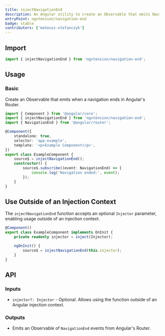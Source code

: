 ```yaml
---
title: injectNavigationEnd
description: An Angular utility to create an Observable that emits NavigationEnd events from the Angular Router.
entryPoint: ngxtension/navigation-end
badge: stable
contributors: ['mateusz-stefanczyk']
---
```


## Import

```ts
import { injectNavigationEnd } from 'ngxtension/navigation-end';
```

## Usage

### Basic

Create an Observable that emits when a navigation ends in Angular's Router.

```ts
import { Component } from '@angular/core';
import { injectNavigationEnd } from 'ngxtension/navigation-end';
import { NavigationEnd } from '@angular/router';

@Component({
	standalone: true,
	selector: 'app-example',
	template: '<p>Example Component</p>',
})
export class ExampleComponent {
	source$ = injectNavigationEnd();
	constructor() {
		source$.subscribe((event: NavigationEnd) => {
			console.log('Navigation ended:', event);
		});
	}
}
```

## Use Outside of an Injection Context

The `injectNavigationEnd` function accepts an optional `Injector` parameter, enabling usage outside of an injection context.

```ts
@Component()
export class ExampleComponent implements OnInit {
	private readonly injector = inject(Injector);

	ngOnInit() {
		source$ = injectNavigationEnd(this.injector);
	}
}
```

## API

### Inputs

- `injector?: Injector` - Optional. Allows using the function outside of an Angular injection context.

### Outputs

- Emits an Observable of `NavigationEnd` events from Angular's Router.
